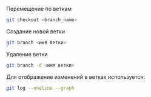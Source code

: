 Перемещение по веткам 

```sh
git checkout <branch_name>
```

Создание новой ветки 

```sh
git branch <имя ветки>
```

Удаление ветки 

```sh
git branch -d <имя ветки>
```
Для отображение изменений в ветках используется:

```sh
git log --oneline --graph
```
